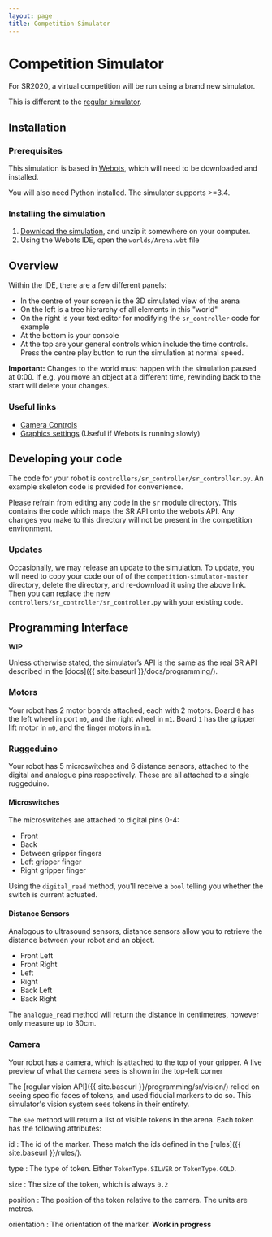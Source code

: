 ```yaml
---
layout: page
title: Competition Simulator
---
```


Competition Simulator
============

For SR2020, a virtual competition will be run using a brand new simulator.

<div class="info">
  This is different to the <a href="/docs/programming/simulator/">regular simulator</a>.
</div>

## Installation

### Prerequisites

This simulation is based in [Webots](https://cyberbotics.com/#download), which will need to be downloaded and installed.

You will also need Python installed. The simulator supports >=3.4.

### Installing the simulation

1. [Download the simulation](), and unzip it somewhere on your computer.
2. Using the Webots IDE, open the `worlds/Arena.wbt` file

## Overview

Within the IDE, there are a few different panels:

- In the centre of your screen is the 3D simulated view of the arena
- On the left is a tree hierarchy of all elements in this "world"
- On the right is your text editor for modifying the `sr_controller` code for example
- At the bottom is your console
- At the top are your general controls which include the time controls. Press the centre play button to run the simulation at normal speed.

**Important:** Changes to the world must happen with the simulation paused at 0:00. If e.g. you move an object at a different time, rewinding back to the start will delete your changes.

### Useful links

- [Camera Controls](https://www.cyberbotics.com/doc/guide/the-3d-window#navigation-in-the-scene)
- [Graphics settings](https://www.cyberbotics.com/doc/guide/preferences#opengl) (Useful if Webots is running slowly)

## Developing your code

The code for your robot is `controllers/sr_controller/sr_controller.py`. An example skeleton code is provided for convenience.

<div class="warning">
  Please refrain from editing any code in the <code>sr</code> module directory. This contains the code which maps the SR API onto the webots API.
  Any changes you make to this directory will not be present in the competition environment.
</div>

### Updates

Occasionally, we may release an update to the simulation. To update, you will need to copy your code our of of the `competition-simulator-master` directory, delete the directory, and re-download it using the above link. Then you can replace the new `controllers/sr_controller/sr_controller.py` with your existing code.

## Programming Interface

**WIP**

Unless otherwise stated, the simulator’s API is the same as the real SR API described in the [docs]({{ site.baseurl }}/docs/programming/).

### Motors

Your robot has 2 motor boards attached, each with 2 motors. Board `0` has the left wheel in port `m0`, and the right wheel in `m1`. Board `1` has the gripper lift motor in `m0`, and the finger motors in `m1`.

### Ruggeduino

Your robot has 5 microswitches and 6 distance sensors, attached to the digital and analogue pins respectively. These are all attached to a single ruggeduino.

#### Microswitches

The microswitches are attached to digital pins 0-4:

- Front
- Back
- Between gripper fingers
- Left gripper finger
- Right gripper finger

Using the `digital_read`  method, you'll receive a `bool` telling you whether the switch is current actuated.

#### Distance Sensors

Analogous to ultrasound sensors, distance sensors allow you to retrieve the distance between your robot and an object.

- Front Left
- Front Right
- Left
- Right
- Back Left
- Back Right

The `analogue_read` method will return the distance in centimetres, however only measure up to 30cm.

### Camera

Your robot has a camera, which is attached to the top of your gripper. A live preview of what the camera sees is shown in the top-left corner

The [regular vision API]({{ site.baseurl }}/programming/sr/vision/) relied on seeing specific faces of tokens, and used fiducial markers to do so. This simulator's vision system sees tokens in their entirety.

The `see` method will return a list of visible tokens in the arena. Each token has the following attributes:

id
:   The id of the marker. These match the ids defined in the [rules]({{ site.baseurl }}/rules/).

type
:   The type of token. Either `TokenType.SILVER` or `TokenType.GOLD`.

size
:   The size of the token, which is always `0.2`

position
:   The position of the token relative to the camera. The units are metres.

orientation
:   The orientation of the marker. **Work in progress**
